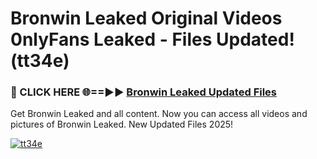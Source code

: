 # Bronwin Leaked Original Videos 0nlyFans Leaked - Files Updated! (tt34e)

<h3>🔴 CLICK HERE 🌐==►► <a href="https://tinyurl.com/2m67pmp6" rel="nofollow">Bronwin Leaked Updated Files</a></h3>

Get Bronwin Leaked and all content. Now you can access all videos and pictures of Bronwin Leaked. New Updated Files 2025!

[![tt34e](https://i.imgur.com/H4QAA4z.gif)](https://tinyurl.com/2m67pmp6)
